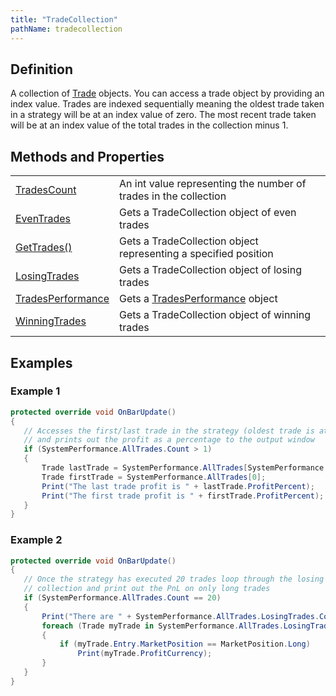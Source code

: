 ```yaml
---
title: "TradeCollection"
pathName: tradecollection
---
```


## Definition

A collection of [Trade](trade) objects. You can access a trade object by providing an index value. Trades are indexed sequentially meaning the oldest trade taken in a strategy will be at an index value of zero. The most recent trade taken will be at an index value of the total trades in the collection minus 1.

## Methods and Properties

|  |  |
| --- | --- |
| [TradesCount](tradecollection_tradescount) | An int value representing the number of trades in the collection |
| [EvenTrades](eventrades) | Gets a TradeCollection object of even trades |
| [GetTrades()](gettrades) | Gets a TradeCollection object representing a specified position |
| [LosingTrades](losingtrades) | Gets a TradeCollection object of losing trades |
| [TradesPerformance](tradesperformance) | Gets a [TradesPerformance](tradesperformance) object |
| [WinningTrades](winningtrades) | Gets a TradeCollection object of winning trades |

## Examples

### Example 1

```csharp
protected override void OnBarUpdate()
{
   // Accesses the first/last trade in the strategy (oldest trade is at index 0)
   // and prints out the profit as a percentage to the output window
   if (SystemPerformance.AllTrades.Count > 1)
   {
       Trade lastTrade = SystemPerformance.AllTrades[SystemPerformance.AllTrades.Count - 1];
       Trade firstTrade = SystemPerformance.AllTrades[0];
       Print("The last trade profit is " + lastTrade.ProfitPercent);
       Print("The first trade profit is " + firstTrade.ProfitPercent);
   }
}

```

### Example 2

```csharp
protected override void OnBarUpdate()
{
   // Once the strategy has executed 20 trades loop through the losing trades
   // collection and print out the PnL on only long trades
   if (SystemPerformance.AllTrades.Count == 20)
   {
       Print("There are " + SystemPerformance.AllTrades.LosingTrades.Count + " losing trades.");
       foreach (Trade myTrade in SystemPerformance.AllTrades.LosingTrades)
       {
           if (myTrade.Entry.MarketPosition == MarketPosition.Long)
               Print(myTrade.ProfitCurrency);
       }
   }
}
```
